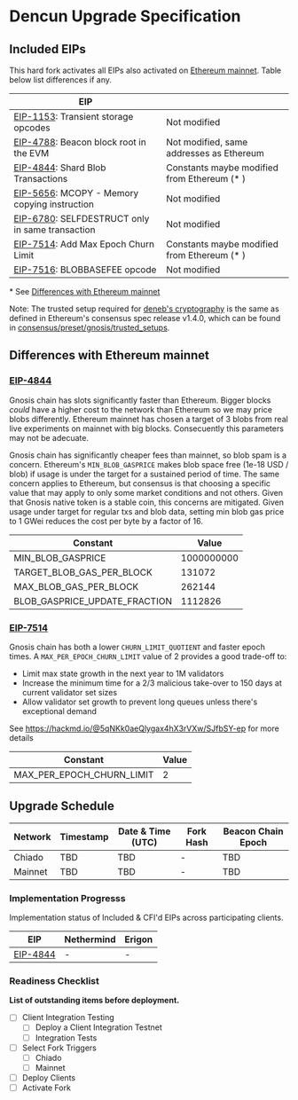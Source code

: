 # Dencun Upgrade Specification

## Included EIPs

This hard fork activates all EIPs also activated on [Ethereum mainnet](https://github.com/ethereum/execution-specs/blob/2a592a8268311bb6c28c8ca25ff8a35a74615127/network-upgrades/mainnet-upgrades/cancun.md#included-eips). Table below list differences if any.

| EIP |   |
| --- | - |
| [EIP-1153](https://eips.ethereum.org/EIPS/eip-1153): Transient storage opcodes             | Not modified
| [EIP-4788](https://eips.ethereum.org/EIPS/eip-4788): Beacon block root in the EVM          | Not modified, same addresses as Ethereum
| [EIP-4844](https://eips.ethereum.org/EIPS/eip-4844): Shard Blob Transactions               | Constants maybe modified from Ethereum (* )
| [EIP-5656](https://eips.ethereum.org/EIPS/eip-5656): MCOPY - Memory copying instruction    | Not modified
| [EIP-6780](https://eips.ethereum.org/EIPS/eip-6780): SELFDESTRUCT only in same transaction | Not modified
| [EIP-7514](https://eips.ethereum.org/EIPS/eip-7514): Add Max Epoch Churn Limit             | Constants maybe modified from Ethereum (* )
| [EIP-7516](https://eips.ethereum.org/EIPS/eip-7516): BLOBBASEFEE opcode                    | Not modified

\* See [Differences with Ethereum mainnet](#differences-with-ethereum-mainnet)

Note: The trusted setup required for [deneb's cryptography](https://github.com/ethereum/consensus-specs/blob/dev/specs/deneb/polynomial-commitments.md#trusted-setup) is the same as defined in Ethereum's consensus spec release v1.4.0, which can be found in [consensus/preset/gnosis/trusted_setups](./consensus/preset/gnosis/trusted_setups/trusted_setup_4096.json).

## Differences with Ethereum mainnet

### [EIP-4844](https://eips.ethereum.org/EIPS/eip-4844)

Gnosis chain has slots significantly faster than Ethereum. Bigger blocks _could_ have a higher cost to the network than Ethereum so we may price blobs differently. Ethereum mainnet has chosen a target of 3 blobs from real live experiments on mainnet with big blocks. Consecuently this parameters may not be adecuate.

Gnosis chain has significantly cheaper fees than mainnet, so blob spam is a concern. Ethereum's `MIN_BLOB_GASPRICE` makes blob space free (1e-18 USD / blob) if usage is under the target for a sustained period of time. The same concern applies to Ethereum, but consensus is that choosing a specific value that may apply to only some market conditions and not others. Given that Gnosis native token is a stable coin, this concerns are mitigated. Given usage under target for regular txs and blob data, setting min blob gas price to 1 GWei reduces the cost per byte by a factor of 16.

| Constant | Value |
| -------- | ----- |
| MIN_BLOB_GASPRICE | 1000000000 |
| TARGET_BLOB_GAS_PER_BLOCK | 131072 |
| MAX_BLOB_GAS_PER_BLOCK | 262144 |
| BLOB_GASPRICE_UPDATE_FRACTION | 1112826 |

### [EIP-7514](https://eips.ethereum.org/EIPS/eip-7514)

Gnosis chain has both a lower `CHURN_LIMIT_QUOTIENT` and faster epoch times. A `MAX_PER_EPOCH_CHURN_LIMIT` value of 2 provides a good trade-off to:
- Limit max state growth in the next year to 1M validators
- Increase the minimum time for a 2/3 malicious take-over to 150 days at current validator set sizes
- Allow validator set growth to prevent long queues unless there's exceptional demand 

See https://hackmd.io/@5qNKk0aeQlygax4hX3rVXw/SJfbSY-ep for more details

| Constant | Value |
| -------- | ----- |
| MAX_PER_EPOCH_CHURN_LIMIT | 2 |

## Upgrade Schedule

| Network | Timestamp    | Date & Time (UTC)             | Fork Hash | Beacon Chain Epoch |
| ------- | ------------ | ----------------------------- | --------- | ------------------ |
| Chiado  | TBD | TBD | -         | TBD             |
| Mainnet | TBD | TBD | -         | TBD             |

### Implementation Progresss

Implementation status of Included & CFI'd EIPs across participating clients.

| EIP                                    | **Nethermind** | **Erigon** |
| -------------------------------------- | -------------- | ---------- |
| [EIP-4844](./execution/withdrawals.md) | -              | -          |

### Readiness Checklist

**List of outstanding items before deployment.**

- [ ] Client Integration Testing
  - [ ] Deploy a Client Integration Testnet
  - [ ] Integration Tests
- [ ] Select Fork Triggers
  - [ ] Chiado
  - [ ] Mainnet
- [ ] Deploy Clients
- [ ] Activate Fork

